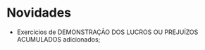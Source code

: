 <h1>Novidades</h1>
<ul>
  <li>Exercícios de DEMONSTRAÇÃO DOS LUCROS OU PREJUÍZOS ACUMULADOS adicionados; </li>
</ul>
